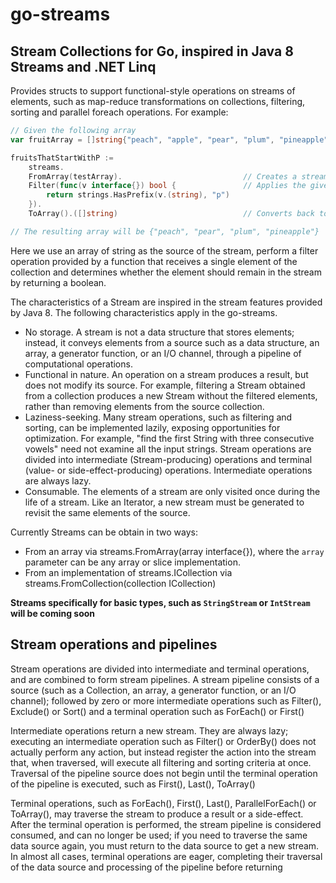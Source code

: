# go-streams
## Stream Collections for Go, inspired in Java 8 Streams and .NET Linq

Provides structs to support functional-style operations on streams of elements, such as map-reduce transformations on collections, filtering, sorting and parallel foreach operations. For example:

```Go
// Given the following array
var fruitArray = []string{"peach", "apple", "pear", "plum", "pineapple", "banana", "kiwi", "orange"}

fruitsThatStartWithP :=
    streams.
    FromArray(testArray).                           // Creates a stream from the given array
    Filter(func(v interface{}) bool {               // Applies the given function filter
        return strings.HasPrefix(v.(string), "p")
    }).
    ToArray().([]string)                            // Converts back to an array

// The resulting array will be {"peach", "pear", "plum", "pineapple"}
```

Here we use an array of string as the source of the stream, perform a filter operation provided by a function that receives
a single element of the collection and determines whether the element should remain in the stream by returning a boolean.

The characteristics of a Stream are inspired in the stream features provided by Java 8. The following characteristics apply
in the go-streams.

- No storage. A stream is not a data structure that stores elements; instead, it conveys elements from a source such as a data structure, an array, a generator function, or an I/O channel, through a pipeline of computational operations.
- Functional in nature. An operation on a stream produces a result, but does not modify its source. For example, filtering a Stream obtained from a collection produces a new Stream without the filtered elements, rather than removing elements from the source collection.
- Laziness-seeking. Many stream operations, such as filtering and sorting, can be implemented lazily, exposing opportunities for optimization. For example, "find the first String with three consecutive vowels" need not examine all the input strings. Stream operations are divided into intermediate (Stream-producing) operations and terminal (value- or side-effect-producing) operations. Intermediate operations are always lazy.
- Consumable. The elements of a stream are only visited once during the life of a stream. Like an Iterator, a new stream must be generated to revisit the same elements of the source.

Currently Streams can be obtain in two ways:
- From an array via streams.FromArray(array interface{}), where the `array` parameter can be any array or slice implementation.
- From an implementation of streams.ICollection via streams.FromCollection(collection ICollection)

**Streams specifically for basic types, such as `StringStream` or `IntStream` will be coming soon**

## Stream operations and pipelines

Stream operations are divided into intermediate and terminal operations, and are combined to form stream pipelines. A stream pipeline consists of a source (such as a Collection, an array, a generator function, or an I/O channel); followed by zero or more intermediate operations such as Filter(), Exclude() or Sort() and a terminal operation such as ForEach() or First()

Intermediate operations return a new stream. They are always lazy; executing an intermediate operation such as Filter() or OrderBy() does not actually perform any action, but instead register the action into the stream that, when traversed, will execute all filtering and sorting criteria at once. Traversal of the pipeline source does not begin until the terminal operation of the pipeline is executed, such as First(), Last(), ToArray()

Terminal operations, such as ForEach(), First(), Last(), ParallelForEach() or ToArray(), may traverse the stream to produce a result or a side-effect. After the terminal operation is performed, the stream pipeline is considered consumed, and can no longer be used; if you need to traverse the same data source again, you must return to the data source to get a new stream. In almost all cases, terminal operations are eager, completing their traversal of the data source and processing of the pipeline before returning